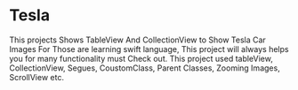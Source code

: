# Tesla
This projects Shows TableView And CollectionView to Show Tesla Car Images For Those are learning  swift language, This project will always helps you for many functionality must Check out.
This project used tableView, CollectionView, Segues, CoustomClass, Parent Classes, Zooming Images, ScrollView etc.
